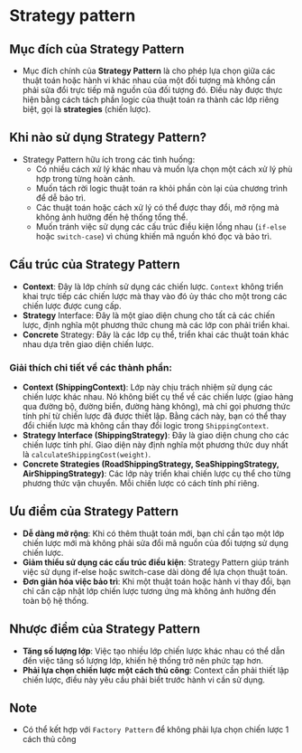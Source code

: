 # Strategy pattern

## Mục đích của Strategy Pattern
- Mục đích chính của **Strategy Pattern** là cho phép lựa chọn giữa các thuật toán hoặc hành vi khác nhau của một đối tượng mà không cần phải sửa đổi trực tiếp mã nguồn của đối tượng đó. Điều này được thực hiện bằng cách tách phần logic của thuật toán ra thành các lớp riêng biệt, gọi là **strategies** (chiến lược).

## Khi nào sử dụng Strategy Pattern?
- Strategy Pattern hữu ích trong các tình huống:
  - Có nhiều cách xử lý khác nhau và muốn lựa chọn một cách xử lý phù hợp trong từng hoàn cảnh.
  - Muốn tách rời logic thuật toán ra khỏi phần còn lại của chương trình để dễ bảo trì.
  - Các thuật toán hoặc cách xử lý có thể được thay đổi, mở rộng mà không ảnh hưởng đến hệ thống tổng thể.
  - Muốn tránh việc sử dụng các cấu trúc điều kiện lồng nhau (`if-else` hoặc `switch-case`) vì chúng khiến mã nguồn khó đọc và bảo trì.

## Cấu trúc của Strategy Pattern
- **Context**: Đây là lớp chính sử dụng các chiến lược. `Context` không triển khai trực tiếp các chiến lược mà thay vào đó ủy thác cho một trong các chiến lược được cung cấp.
- **Strategy** Interface: Đây là một giao diện chung cho tất cả các chiến lược, định nghĩa một phương thức chung mà các lớp con phải triển khai.
- **Concrete** Strategy: Đây là các lớp cụ thể, triển khai các thuật toán khác nhau dựa trên giao diện chiến lược.

### Giải thích chi tiết về các thành phần:
- **Context (ShippingContext)**: Lớp này chịu trách nhiệm sử dụng các chiến lược khác nhau. Nó không biết cụ thể về các chiến lược (giao hàng qua đường bộ, đường biển, đường hàng không), mà chỉ gọi phương thức tính phí từ chiến lược đã được thiết lập. Bằng cách này, bạn có thể thay đổi chiến lược mà không cần thay đổi logic trong `ShippingContext`.
- **Strategy Interface (ShippingStrategy)**: Đây là giao diện chung cho các chiến lược tính phí. Giao diện này định nghĩa một phương thức duy nhất là `calculateShippingCost(weight)`.
- **Concrete Strategies (RoadShippingStrategy, SeaShippingStrategy, AirShippingStrategy)**: Các lớp này triển khai chiến lược cụ thể cho từng phương thức vận chuyển. Mỗi chiến lược có cách tính phí riêng.

## Ưu điểm của Strategy Pattern
- **Dễ dàng mở rộng**: Khi có thêm thuật toán mới, bạn chỉ cần tạo một lớp chiến lược mới mà không phải sửa đổi mã nguồn của đối tượng sử dụng chiến lược.
- **Giảm thiểu sử dụng các cấu trúc điều kiện**: Strategy Pattern giúp tránh việc sử dụng if-else hoặc switch-case dài dòng để lựa chọn thuật toán.
- **Đơn giản hóa việc bảo trì**: Khi một thuật toán hoặc hành vi thay đổi, bạn chỉ cần cập nhật lớp chiến lược tương ứng mà không ảnh hưởng đến toàn bộ hệ thống.

## Nhược điểm của Strategy Pattern
- **Tăng số lượng lớp**: Việc tạo nhiều lớp chiến lược khác nhau có thể dẫn đến việc tăng số lượng lớp, khiến hệ thống trở nên phức tạp hơn.
- **Phải lựa chọn chiến lược một cách thủ công**: Context cần phải thiết lập chiến lược, điều này yêu cầu phải biết trước hành vi cần sử dụng.

## Note
- Có thể kết hợp với `Factory Pattern` để không phải lựa chọn chiến lược 1 cách thủ công 






